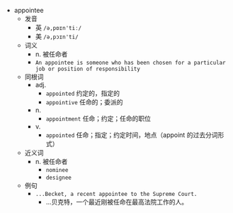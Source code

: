 - appointee
  - 发音
    - 英 `/ə,pɒɪn'tiː/`
    - 美 `/ə,pɔɪn'ti/`
  - 词义
    - n. 被任命者
    - `An appointee is someone who has been chosen for a particular job or position of responsibility`
  - 同根词
    - adj.
      - `appointed` 约定的，指定的
      - `appointive` 任命的；委派的
    - n.
      - `appointment` 任命；约定；任命的职位
    - v.
      - `appointed` 任命；指定；约定时间，地点（appoint 的过去分词形式）
  - 近义词
    - n. 被任命者
      - `nominee`
      - `designee`
  - 例句
    - `...Becket, a recent appointee to the Supreme Court.`
      - ...贝克特，一个最近刚被任命在最高法院工作的人。


